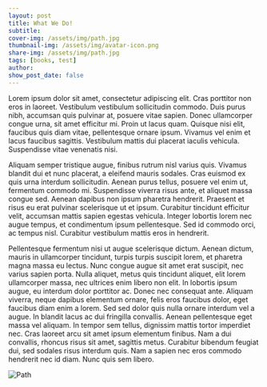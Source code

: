```yaml
---
layout: post
title: What We Do!
subtitle: 
cover-img: /assets/img/path.jpg
thumbnail-img: /assets/img/avatar-icon.png
share-img: /assets/img/path.jpg
tags: [books, test]
author: 
show_post_date: false
---
```


Lorem ipsum dolor sit amet, consectetur adipiscing elit. Cras porttitor non eros in laoreet. Vestibulum vestibulum sollicitudin commodo. Duis purus nibh, accumsan quis pulvinar at, posuere vitae sapien. Donec ullamcorper congue urna, sit amet efficitur mi. Proin ut lacus quam. Quisque nisi elit, faucibus quis diam vitae, pellentesque ornare ipsum. Vivamus vel enim et lacus faucibus sagittis. Vestibulum mattis dui placerat iaculis vehicula. Suspendisse vitae venenatis nisi.

Aliquam semper tristique augue, finibus rutrum nisl varius quis. Vivamus blandit dui et nunc placerat, a eleifend mauris sodales. Cras euismod ex quis urna interdum sollicitudin. Aenean purus tellus, posuere vel enim ut, fermentum commodo mi. Suspendisse viverra risus ante, et aliquet massa congue sed. Aenean dapibus non ipsum pharetra hendrerit. Praesent et risus eu erat pulvinar scelerisque ut et ipsum. Curabitur tincidunt efficitur velit, accumsan mattis sapien egestas vehicula. Integer lobortis lorem nec augue tempus, et condimentum ipsum pellentesque. Sed id commodo orci, ac tempus nisl. Curabitur vestibulum mattis eros in hendrerit.

Pellentesque fermentum nisi ut augue scelerisque dictum. Aenean dictum, mauris in ullamcorper tincidunt, turpis turpis suscipit lorem, et pharetra magna massa eu lectus. Nunc congue augue sit amet erat suscipit, nec varius sapien porta. Nulla aliquet, metus quis tincidunt aliquet, elit lorem ullamcorper massa, nec ultrices enim libero non elit. In lobortis ipsum augue, eu interdum dolor porttitor ac. Donec nec consequat ante. Aliquam viverra, neque dapibus elementum ornare, felis eros faucibus dolor, eget faucibus diam enim a lorem. Sed sed dolor quis nulla ornare interdum vel a augue. In blandit lacus ac dui fringilla convallis. Aenean pellentesque eget massa vel aliquam. In tempor sem tellus, dignissim mattis tortor imperdiet nec. Cras laoreet arcu sit amet ipsum elementum finibus. Nam a dui convallis, rhoncus risus sit amet, sagittis metus. Curabitur bibendum feugiat dui, sed sodales risus interdum quis. Nam a sapien nec eros commodo hendrerit nec id diam. Nunc quis sem libero.

<img src="{{ 'assets/img/path.jpg' | relative_url }}" alt="Path" />